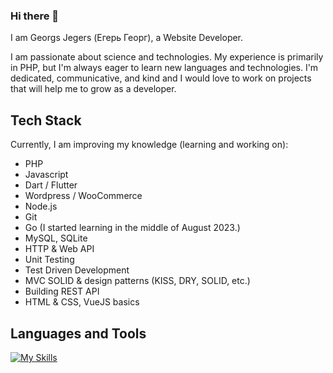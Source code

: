 ### Hi there 👋
I am Georgs Jegers (Егерь Георг), a Website Developer.

I am passionate about science and technologies.
My experience is primarily in PHP, but I'm always eager to learn new languages and technologies. I'm dedicated, communicative, and kind and I would love to work on projects that will help me to grow as a developer.

## Tech Stack
Currently, I am improving my knowledge (learning and working on):
- PHP
- Javascript
- Dart / Flutter
- Wordpress / WooCommerce
- Node.js
- Git
- Go (I started learning in the middle of August 2023.)
- MySQL, SQLite
- HTTP & Web API
- Unit Testing
- Test Driven Development
- MVC SOLID & design patterns (KISS, DRY, SOLID, etc.)
- Building REST API
- HTML & CSS, VueJS basics

## Languages and Tools

[![My Skills](https://skillicons.dev/icons?i=php,wordpress,mysql,nodejs,dart,alpinejs,docker,flutter,html,css,bootstrap,js,vue,vite,git&theme=dark)](https://skillicons.dev)

